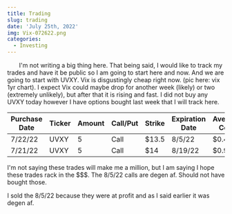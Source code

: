 ```yaml
---
title: Trading
slug: trading
date: 'July 25th, 2022'
img: Vix-072622.png
categories:
  - Investing
---
```


<p>&nbsp;&nbsp;&nbsp;&nbsp;&nbsp;&nbsp; I'm not writing a big thing here. That being said, I would like to track my trades and have it be public so I am going to start here and now. And we are going to start with UVXY. Vix is disgustingly cheap right now. (pic here: vix 1yr chart). I expect Vix could maybe drop for another week (likely) or two (extremely unlikely), but after that it is rising and fast. I did not buy any UVXY today however I have options bought last week that I will track here.</p>

<!--more-->


| Purchase Date | Ticker | Amount | Call/Put  | Strike  | Expiration Date | Average Cost  | Sell  | %DELTA |
| ------------- | ------ | ------ | --------- | ------- | --------------- | ------------- | ----- | ------ |
| 7/22/22       | UVXY   | 5      | Call      | $13.5   | 8/5/22          | $0.43         | $0.46 | +7%    |
| 7/21/22       | UVXY   | 5      | Call      | $14     | 8/19/22         | $0.91         |       |        |


I'm not saying these trades will make me a million, but I am saying I hope these trades rack in the $$$. The 8/5/22 calls are degen af. Should not have bought those.

I sold the 8/5/22 because they were at profit and as I said earlier it was degen af. 